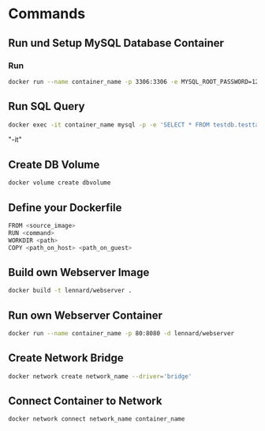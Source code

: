 # Commands
## Run und Setup MySQL Database Container
### Run
```bash
docker run --name container_name -p 3306:3306 -e MYSQL_ROOT_PASSWORD=123 -e MYSQL_DATABASE=testdb -v dbvolume:/var/lib/mysql -d mysql
```
## Run SQL Query
```bash
docker exec -it container_name mysql -p -e 'SELECT * FROM testdb.testtable'
```
"-it"  
## Create DB Volume
```bash
docker volume create dbvolume
```
## Define your Dockerfile
```bash
FROM <source_image>
RUN <command>
WORKDIR <path>
COPY <path_on_host> <path_on_guest>
```
## Build own Webserver Image
```bash
docker build -t lennard/webserver .
```

## Run own Webserver Container
```bash
docker run --name container_name -p 80:8080 -d lennard/webserver
```
## Create Network Bridge
```bash
docker network create network_name --driver='bridge'
```
## Connect Container to Network
```bash
docker network connect network_name container_name
```